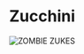 Zucchini
==============

![ZOMBIE ZUKES](http://www.fruitycuties.com/images/humour/138-cartoon-zucchini-joke.gif)